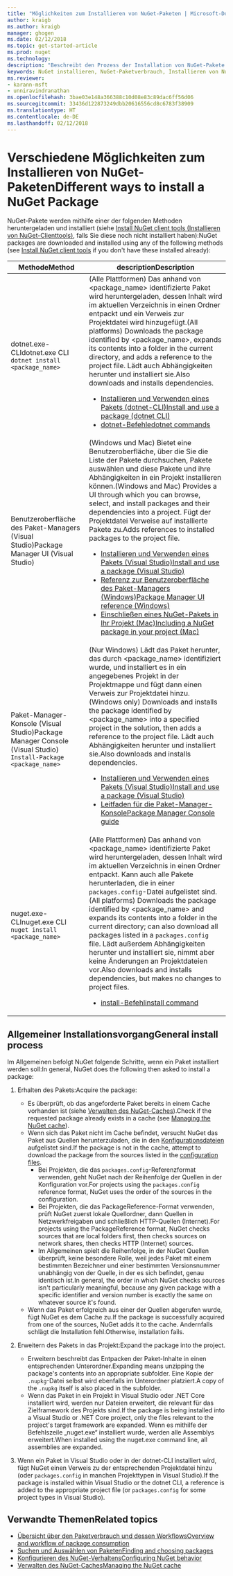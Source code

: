 ```yaml
---
title: "Möglichkeiten zum Installieren von NuGet-Paketen | Microsoft-Dokumentation"
author: kraigb
ms.author: kraigb
manager: ghogen
ms.date: 02/12/2018
ms.topic: get-started-article
ms.prod: nuget
ms.technology: 
description: "Beschreibt den Prozess der Installation von NuGet-Pakete in ein Projekt, inklusive, was auf dem Datenträger und mit anwendbaren Projektdateien passiert."
keywords: NuGet installieren, NuGet-Paketverbrauch, Installieren von NuGet-Paketen, NuGet-Paketverweise
ms.reviewer:
- karann-msft
- unniravindranathan
ms.openlocfilehash: 3bae03e148a366388c10d08e83c89dac6ff56d06
ms.sourcegitcommit: 33436d122873249dbb20616556cd8c6783f38909
ms.translationtype: HT
ms.contentlocale: de-DE
ms.lasthandoff: 02/12/2018
---
```

# <a name="different-ways-to-install-a-nuget-package"></a><span data-ttu-id="ea803-104">Verschiedene Möglichkeiten zum Installieren von NuGet-Paketen</span><span class="sxs-lookup"><span data-stu-id="ea803-104">Different ways to install a NuGet Package</span></span>

<span data-ttu-id="ea803-105">NuGet-Pakete werden mithilfe einer der folgenden Methoden heruntergeladen und installiert (siehe [Install NuGet client tools (Installieren von NuGet-Clienttools)](../install-nuget-client-tools.md), falls Sie diese noch nicht installiert haben):</span><span class="sxs-lookup"><span data-stu-id="ea803-105">NuGet packages are downloaded and installed using any of the following methods (see [Install NuGet client tools](../install-nuget-client-tools.md) if you don't have these installed already):</span></span>

| <span data-ttu-id="ea803-106">Methode</span><span class="sxs-lookup"><span data-stu-id="ea803-106">Method</span></span> | <span data-ttu-id="ea803-107">description</span><span class="sxs-lookup"><span data-stu-id="ea803-107">Description</span></span> |
| --- | --- |
| <span data-ttu-id="ea803-108">dotnet.exe-CLI</span><span class="sxs-lookup"><span data-stu-id="ea803-108">dotnet.exe CLI</span></span><br/>`dotnet install <package_name>` | <span data-ttu-id="ea803-109">(Alle Plattformen) Das anhand von \<package_name\> identifizierte Paket wird heruntergeladen, dessen Inhalt wird im aktuellen Verzeichnis in einen Ordner entpackt und ein Verweis zur Projektdatei wird hinzugefügt.</span><span class="sxs-lookup"><span data-stu-id="ea803-109">(All platforms) Downloads the package identified by \<package_name\>, expands its contents into a folder in the current directory, and adds a reference to the project file.</span></span> <span data-ttu-id="ea803-110">Lädt auch Abhängigkeiten herunter und installiert sie.</span><span class="sxs-lookup"><span data-stu-id="ea803-110">Also downloads and installs dependencies.</span></span><ul><li>[<span data-ttu-id="ea803-111">Installieren und Verwenden eines Pakets (dotnet-CLI)</span><span class="sxs-lookup"><span data-stu-id="ea803-111">Install and use a package (dotnet CLI)</span></span>](../quickstart/install-and-use-a-package-using-the-dotnet-cli.md)</li><li>[<span data-ttu-id="ea803-112">dotnet-Befehle</span><span class="sxs-lookup"><span data-stu-id="ea803-112">dotnet commands</span></span>](../tools/dotnet-commands.md)</li></ul> |
| <span data-ttu-id="ea803-113">Benutzeroberfläche des Paket-Managers (Visual Studio)</span><span class="sxs-lookup"><span data-stu-id="ea803-113">Package Manager UI (Visual Studio)</span></span> | <span data-ttu-id="ea803-114">(Windows und Mac) Bietet eine Benutzeroberfläche, über die Sie die Liste der Pakete durchsuchen, Pakete auswählen und diese Pakete und ihre Abhängigkeiten in ein Projekt installieren können.</span><span class="sxs-lookup"><span data-stu-id="ea803-114">(Windows and Mac) Provides a UI through which you can browse, select, and install packages and their dependencies into a project.</span></span> <span data-ttu-id="ea803-115">Fügt der Projektdatei Verweise auf installierte Pakete zu.</span><span class="sxs-lookup"><span data-stu-id="ea803-115">Adds references to installed packages to the project file.</span></span><ul><li>[<span data-ttu-id="ea803-116">Installieren und Verwenden eines Pakets (Visual Studio)</span><span class="sxs-lookup"><span data-stu-id="ea803-116">Install and use a package (Visual Studio)</span></span>](../quickstart/install-and-use-a-package-in-visual-studio.md)</li><li>[<span data-ttu-id="ea803-117">Referenz zur Benutzeroberfläche des Paket-Managers (Windows)</span><span class="sxs-lookup"><span data-stu-id="ea803-117">Package Manager UI reference (Windows)</span></span>](../tools/package-manager-ui.md)</li><li>[<span data-ttu-id="ea803-118">Einschließen eines NuGet-Pakets in Ihr Projekt (Mac)</span><span class="sxs-lookup"><span data-stu-id="ea803-118">Including a NuGet package in your project (Mac)</span></span>](/visualstudio/mac/nuget-walkthrough)</li></ul> |
| <span data-ttu-id="ea803-119">Paket-Manager-Konsole (Visual Studio)</span><span class="sxs-lookup"><span data-stu-id="ea803-119">Package Manager Console (Visual Studio)</span></span><br/>`Install-Package <package_name>` | <span data-ttu-id="ea803-120">(Nur Windows) Lädt das Paket herunter, das durch \<package_name\> identifiziert wurde, und installiert es in ein angegebenes Projekt in der Projektmappe und fügt dann einen Verweis zur Projektdatei hinzu.</span><span class="sxs-lookup"><span data-stu-id="ea803-120">(Windows only) Downloads and installs the package identified by \<package_name\> into a specified project in the solution, then adds a reference to the project file.</span></span> <span data-ttu-id="ea803-121">Lädt auch Abhängigkeiten herunter und installiert sie.</span><span class="sxs-lookup"><span data-stu-id="ea803-121">Also downloads and installs dependencies.</span></span><ul><li>[<span data-ttu-id="ea803-122">Installieren und Verwenden eines Pakets (Visual Studio)</span><span class="sxs-lookup"><span data-stu-id="ea803-122">Install and use a package (Visual Studio)</span></span>](../quickstart/install-and-use-a-package-in-visual-studio.md)</li><li>[<span data-ttu-id="ea803-123">Leitfaden für die Paket-Manager-Konsole</span><span class="sxs-lookup"><span data-stu-id="ea803-123">Package Manager Console guide</span></span>](../tools/package-manager-console.md)</li></ul> |
| <span data-ttu-id="ea803-124">nuget.exe-CLI</span><span class="sxs-lookup"><span data-stu-id="ea803-124">nuget.exe CLI</span></span><br/>`nuget install <package_name>` | <span data-ttu-id="ea803-125">(Alle Plattformen) Das anhand von \<package_name\> identifizierte Paket wird heruntergeladen, dessen Inhalt wird im aktuellen Verzeichnis in einen Ordner entpackt. Kann auch alle Pakete herunterladen, die in einer `packages.config`-Datei aufgelistet sind.</span><span class="sxs-lookup"><span data-stu-id="ea803-125">(All platforms) Downloads the package identified by \<package_name\> and expands its contents into a folder in the current directory; can also download all packages listed in a `packages.config` file.</span></span> <span data-ttu-id="ea803-126">Lädt außerdem Abhängigkeiten herunter und installiert sie, nimmt aber keine Änderungen an Projektdateien vor.</span><span class="sxs-lookup"><span data-stu-id="ea803-126">Also downloads and installs dependencies, but makes no changes to project files.</span></span><ul><li>[<span data-ttu-id="ea803-127">install-Befehl</span><span class="sxs-lookup"><span data-stu-id="ea803-127">install command</span></span>](../tools/cli-ref-install.md)</li></ul> |

## <a name="general-install-process"></a><span data-ttu-id="ea803-128">Allgemeiner Installationsvorgang</span><span class="sxs-lookup"><span data-stu-id="ea803-128">General install process</span></span>

<span data-ttu-id="ea803-129">Im Allgemeinen befolgt NuGet folgende Schritte, wenn ein Paket installiert werden soll:</span><span class="sxs-lookup"><span data-stu-id="ea803-129">In general, NuGet does the following then asked to install a package:</span></span>

1. <span data-ttu-id="ea803-130">Erhalten des Pakets:</span><span class="sxs-lookup"><span data-stu-id="ea803-130">Acquire the package:</span></span>
    - <span data-ttu-id="ea803-131">Es überprüft, ob das angeforderte Paket bereits in einem Cache vorhanden ist (siehe [Verwalten des NuGet-Caches](managing-the-nuget-cache.md)).</span><span class="sxs-lookup"><span data-stu-id="ea803-131">Check if the requested package already exists in a cache (see [Managing the NuGet cache](managing-the-nuget-cache.md)).</span></span>
    - <span data-ttu-id="ea803-132">Wenn sich das Paket nicht im Cache befindet, versucht NuGet das Paket aus Quellen herunterzuladen, die in den [Konfigurationsdateien](Configuring-NuGet-Behavior.md) aufgelistet sind.</span><span class="sxs-lookup"><span data-stu-id="ea803-132">If the package is not in the cache, attempt to download the package from the sources listed in the [configuration files](Configuring-NuGet-Behavior.md).</span></span>
      - <span data-ttu-id="ea803-133">Bei Projekten, die das `packages.config`-Referenzformat verwenden, geht NuGet nach der Reihenfolge der Quellen in der Konfiguration vor.</span><span class="sxs-lookup"><span data-stu-id="ea803-133">For projects using the `packages.config` reference format, NuGet uses the order of the sources in the configuration.</span></span>
      - <span data-ttu-id="ea803-134">Bei Projekten, die das PackageReference-Format verwenden, prüft NuGet zuerst lokale Quellordner, dann Quellen in Netzwerkfreigaben und schließlich HTTP-Quellen (Internet).</span><span class="sxs-lookup"><span data-stu-id="ea803-134">For projects using the PackageReference format, NuGet checks sources that are local folders first, then checks sources on network shares, then checks HTTP (Internet) sources.</span></span>
      - <span data-ttu-id="ea803-135">Im Allgemeinen spielt die Reihenfolge, in der NuGet Quellen überprüft, keine besondere Rolle, weil jedes Paket mit einem bestimmten Bezeichner und einer bestimmten Versionsnummer unabhängig von der Quelle, in der es sich befindet, genau identisch ist.</span><span class="sxs-lookup"><span data-stu-id="ea803-135">In general, the order in which NuGet checks sources isn't particularly meaningful, because any given package with a specific identifier and version number is exactly the same on whatever source it's found.</span></span>
    - <span data-ttu-id="ea803-136">Wenn das Paket erfolgreich aus einer der Quellen abgerufen wurde, fügt NuGet es dem Cache zu.</span><span class="sxs-lookup"><span data-stu-id="ea803-136">If the package is successfully acquired from one of the sources, NuGet adds it to the cache.</span></span> <span data-ttu-id="ea803-137">Andernfalls schlägt die Installation fehl.</span><span class="sxs-lookup"><span data-stu-id="ea803-137">Otherwise, installation fails.</span></span>

1. <span data-ttu-id="ea803-138">Erweitern des Pakets in das Projekt:</span><span class="sxs-lookup"><span data-stu-id="ea803-138">Expand the package into the project.</span></span>
    - <span data-ttu-id="ea803-139">Erweitern beschreibt das Entpacken der Paket-Inhalte in einen entsprechenden Unterordner.</span><span class="sxs-lookup"><span data-stu-id="ea803-139">Expanding means unzipping the package's contents into an appropriate subfolder.</span></span> <span data-ttu-id="ea803-140">Eine Kopie der `.nupkg`-Datei selbst wird ebenfalls im Unterordner platziert.</span><span class="sxs-lookup"><span data-stu-id="ea803-140">A copy of the `.nupkg` itself is also placed in the subfolder.</span></span>
    - <span data-ttu-id="ea803-141">Wenn das Paket in ein Projekt in Visual Studio oder .NET Core installiert wird, werden nur Dateien erweitert, die relevant für das Zielframework des Projekts sind.</span><span class="sxs-lookup"><span data-stu-id="ea803-141">If the package is being installed into a Visual Studio or .NET Core project, only the files relevant to the project's target framework are expanded.</span></span> <span data-ttu-id="ea803-142">Wenn es mithilfe der Befehlszeile „nuget.exe“ installiert wurde, werden alle Assemblys erweitert.</span><span class="sxs-lookup"><span data-stu-id="ea803-142">When installed using the nuget.exe command line, all assemblies are expanded.</span></span>

1. <span data-ttu-id="ea803-143">Wenn ein Paket in Visual Studio oder in der dotnet-CLI installiert wird, fügt NuGet einen Verweis zu der entsprechenden Projektdatei hinzu (oder `packages.config` in manchen Projekttypen in Visual Studio).</span><span class="sxs-lookup"><span data-stu-id="ea803-143">If the package is installed within Visual Studio or the dotnet CLI, a reference is added to the appropriate project file (or `packages.config` for some project types in Visual Studio).</span></span>

## <a name="related-topics"></a><span data-ttu-id="ea803-144">Verwandte Themen</span><span class="sxs-lookup"><span data-stu-id="ea803-144">Related topics</span></span>

- [<span data-ttu-id="ea803-145">Übersicht über den Paketverbrauch und dessen Workflows</span><span class="sxs-lookup"><span data-stu-id="ea803-145">Overview and workflow of package consumption</span></span>](../consume-packages/overview-and-workflow.md)
- [<span data-ttu-id="ea803-146">Suchen und Auswählen von Paketen</span><span class="sxs-lookup"><span data-stu-id="ea803-146">Finding and choosing packages</span></span>](../consume-packages/finding-and-choosing-packages.md)
- [<span data-ttu-id="ea803-147">Konfigurieren des NuGet-Verhaltens</span><span class="sxs-lookup"><span data-stu-id="ea803-147">Configuring NuGet behavior</span></span>](../consume-packages/configuring-nuget-behavior.md)
- [<span data-ttu-id="ea803-148">Verwalten des NuGet-Caches</span><span class="sxs-lookup"><span data-stu-id="ea803-148">Managing the NuGet cache</span></span>](managing-the-nuget-cache.md)
